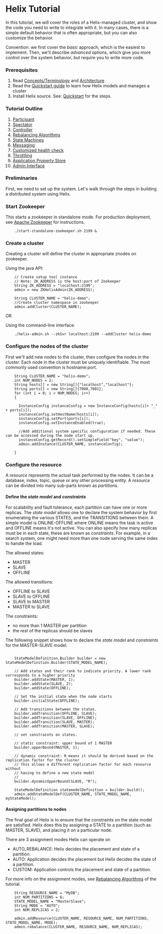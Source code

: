 <!---
Licensed to the Apache Software Foundation (ASF) under one
or more contributor license agreements.  See the NOTICE file
distributed with this work for additional information
regarding copyright ownership.  The ASF licenses this file
to you under the Apache License, Version 2.0 (the
"License"); you may not use this file except in compliance
with the License.  You may obtain a copy of the License at

  http://www.apache.org/licenses/LICENSE-2.0

Unless required by applicable law or agreed to in writing,
software distributed under the License is distributed on an
"AS IS" BASIS, WITHOUT WARRANTIES OR CONDITIONS OF ANY
KIND, either express or implied.  See the License for the
specific language governing permissions and limitations
under the License.
-->

# Helix Tutorial

In this tutorial, we will cover the roles of a Helix-managed cluster, and show the code you need to write to integrate with it.  In many cases, there is a simple default behavior that is often appropriate, but you can also customize the behavior.

Convention: we first cover the _basic_ approach, which is the easiest to implement.  Then, we'll describe _advanced_ options, which give you more control over the system behavior, but require you to write more code.


### Prerequisites

1. Read [Concepts/Terminology](./Concepts.html) and [Architecture](./Architecture.html)
2. Read the [Quickstart guide](./Quickstart.html) to learn how Helix models and manages a cluster
3. Install Helix source.  See: [Quickstart](./Quickstart.html) for the steps.

### Tutorial Outline

1. [Participant](./tutorial_participant.html)
2. [Spectator](./tutorial_spectator.html)
3. [Controller](./tutorial_controller.html)
4. [Rebalancing Algorithms](./tutorial_rebalance.html)
5. [State Machines](./tutorial_state.html)
6. [Messaging](./tutorial_messaging.html)
7. [Customized health check](./tutorial_health.html)
8. [Throttling](./tutorial_throttling.html)
9. [Application Property Store](./tutorial_propstore.html)
10. [Admin Interface](./tutorial_admin.html)

### Preliminaries

First, we need to set up the system.  Let\'s walk through the steps in building a distributed system using Helix.

### Start Zookeeper

This starts a zookeeper in standalone mode. For production deployment, see [Apache Zookeeper](http://zookeeper.apache.org) for instructions.

```
    ./start-standalone-zookeeper.sh 2199 &
```

### Create a cluster

Creating a cluster will define the cluster in appropriate znodes on zookeeper.   

Using the java API:

```
    // Create setup tool instance
    // Note: ZK_ADDRESS is the host:port of Zookeeper
    String ZK_ADDRESS = "localhost:2199";
    admin = new ZKHelixAdmin(ZK_ADDRESS);

    String CLUSTER_NAME = "helix-demo";
    //Create cluster namespace in zookeeper
    admin.addCluster(CLUSTER_NAME);
```

OR

Using the command-line interface:

```
    ./helix-admin.sh --zkSvr localhost:2199 --addCluster helix-demo 
```


### Configure the nodes of the cluster

First we\'ll add new nodes to the cluster, then configure the nodes in the cluster. Each node in the cluster must be uniquely identifiable. 
The most commonly used convention is hostname:port.

```
    String CLUSTER_NAME = "helix-demo";
    int NUM_NODES = 2;
    String hosts[] = new String[]{"localhost","localhost"};
    String ports[] = new String[]{7000,7001};
    for (int i = 0; i < NUM_NODES; i++)
    {
      
      InstanceConfig instanceConfig = new InstanceConfig(hosts[i]+ "_" + ports[i]);
      instanceConfig.setHostName(hosts[i]);
      instanceConfig.setPort(ports[i]);
      instanceConfig.setInstanceEnabled(true);

      //Add additional system specific configuration if needed. These can be accessed during the node start up.
      instanceConfig.getRecord().setSimpleField("key", "value");
      admin.addInstance(CLUSTER_NAME, instanceConfig);
      
    }
```

### Configure the resource

A _resource_ represents the actual task performed by the nodes. It can be a database, index, topic, queue or any other processing entity.
A _resource_ can be divided into many sub-parts known as _partitions_.


#### Define the _state model_ and _constraints_

For scalability and fault tolerance, each partition can have one or more replicas. 
The _state model_ allows one to declare the system behavior by first enumerating the various STATES, and the TRANSITIONS between them.
A simple model is ONLINE-OFFLINE where ONLINE means the task is active and OFFLINE means it\'s not active.
You can also specify how many replicas must be in each state, these are known as _constraints_.
For example, in a search system, one might need more than one node serving the same index to handle the load.

The allowed states: 

* MASTER
* SLAVE
* OFFLINE

The allowed transitions: 

* OFFLINE to SLAVE
* SLAVE to OFFLINE
* SLAVE to MASTER
* MASTER to SLAVE

The constraints:

* no more than 1 MASTER per partition
* the rest of the replicas should be slaves

The following snippet shows how to declare the _state model_ and _constraints_ for the MASTER-SLAVE model.

```

    StateModelDefinition.Builder builder = new StateModelDefinition.Builder(STATE_MODEL_NAME);

    // Add states and their rank to indicate priority. A lower rank corresponds to a higher priority
    builder.addState(MASTER, 1);
    builder.addState(SLAVE, 2);
    builder.addState(OFFLINE);

    // Set the initial state when the node starts
    builder.initialState(OFFLINE);

    // Add transitions between the states.
    builder.addTransition(OFFLINE, SLAVE);
    builder.addTransition(SLAVE, OFFLINE);
    builder.addTransition(SLAVE, MASTER);
    builder.addTransition(MASTER, SLAVE);

    // set constraints on states.

    // static constraint: upper bound of 1 MASTER
    builder.upperBound(MASTER, 1);

    // dynamic constraint: R means it should be derived based on the replication factor for the cluster
    // this allows a different replication factor for each resource without 
    // having to define a new state model
    //
    builder.dynamicUpperBound(SLAVE, "R");

    StateModelDefinition statemodelDefinition = builder.build();
    admin.addStateModelDef(CLUSTER_NAME, STATE_MODEL_NAME, myStateModel);
```

#### Assigning partitions to nodes

The final goal of Helix is to ensure that the constraints on the state model are satisfied. 
Helix does this by assigning a STATE to a partition (such as MASTER, SLAVE), and placing it on a particular node.

There are 3 assignment modes Helix can operate on

* AUTO_REBALANCE: Helix decides the placement and state of a partition.
* AUTO: Application decides the placement but Helix decides the state of a partition.
* CUSTOM: Application controls the placement and state of a partition.

For more info on the assignment modes, see [Rebalancing Algorithms](./tutorial_rebalance.html) of the tutorial.

```
    String RESOURCE_NAME = "MyDB";
    int NUM_PARTITIONS = 6;
    STATE_MODEL_NAME = "MasterSlave";
    String MODE = "AUTO";
    int NUM_REPLICAS = 2;

    admin.addResource(CLUSTER_NAME, RESOURCE_NAME, NUM_PARTITIONS, STATE_MODEL_NAME, MODE);
    admin.rebalance(CLUSTER_NAME, RESOURCE_NAME, NUM_REPLICAS);
```

